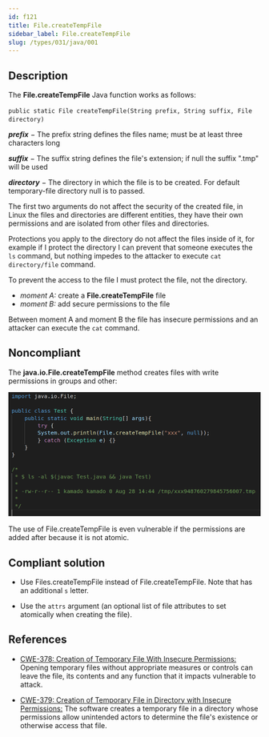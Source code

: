 ```yaml
---
id: f121
title: File.createTempFile
sidebar_label: File.createTempFile
slug: /types/031/java/001
---
```


## Description

The **File.createTempFile** Java function works as follows:

`public static File createTempFile(String prefix, String suffix, File directory)`

  ***prefix*** − The prefix string defines the files name;
  must be at least three characters long

  ***suffix*** − The suffix string defines the file's extension;
  if null the suffix ".tmp" will be used

  ***directory*** − The directory in which the file is to be created.
  For default temporary-file directory null is to passed.

The first two arguments do not affect the security of the created file,
in Linux the files and directories are different entities,
they have their own permissions
and are isolated from other files and directories.

Protections you apply to the directory do not affect the files inside of it,
for example if I protect the directory
I can prevent that someone executes the `ls` command,
but nothing impedes to the attacker to execute `cat directory/file` command.

To prevent the access to the file I must protect the file, not the directory.

- *moment A:* create a **File.createTempFile** file
- *moment B:* add secure permissions to the file

Between moment A and moment B the file has insecure permissions
and an attacker can execute the `cat` command.

## Noncompliant

The **java.io.File.createTempFile** method creates files
with write permissions in groups and other:

![File Section](image121.png)

The use of File.createTempFile is even vulnerable
if the permissions are added after because it is not atomic.

## Compliant solution

- Use Files.createTempFile instead of File.createTempFile.
Note that has an additional `s` letter.

- Use the `attrs` argument (an optional list of file attributes
to set atomically when creating the file).

## References

- [CWE-378: Creation of Temporary File With Insecure Permissions:](https://cwe.mitre.org/data/definitions/378.html)
Opening temporary files without appropriate measures or controls can leave the file, its contents and any function that it impacts vulnerable to attack.

- [CWE-379: Creation of Temporary File in Directory with Insecure Permissions:](https://cwe.mitre.org/data/definitions/379.html)
The software creates a temporary file in a directory whose permissions allow unintended actors to determine the file's existence or otherwise access that file.

